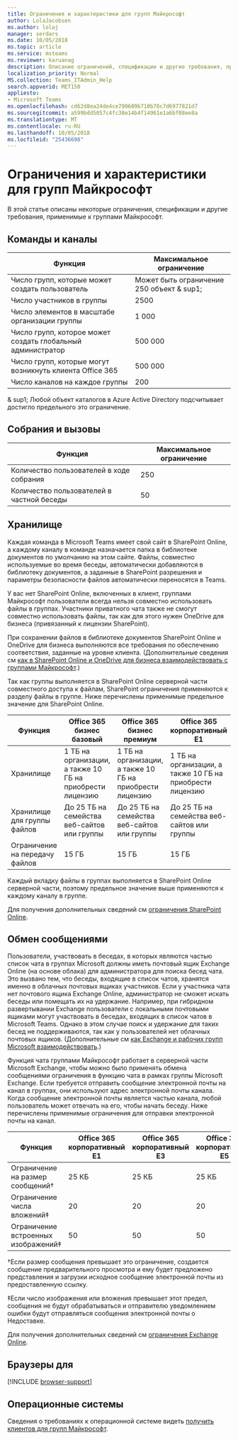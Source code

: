 ```yaml
---
title: Ограничения и характеристики для групп Майкрософт
author: LolaJacobsen
ms.author: lolaj
manager: serdars
ms.date: 10/05/2018
ms.topic: article
ms.service: msteams
ms.reviewer: karuanag
description: Описание ограничений, спецификации и другие требования, применимые к группами Майкрософт.
localization_priority: Normal
MS.collection: Teams_ITAdmin_Help
search.appverid: MET150
appliesto:
- Microsoft Teams
ms.openlocfilehash: cd62d8ea24de4ce790609b710b78c7d6977821d7
ms.sourcegitcommit: a599bdd5057c4fc38e14b4f14961e1a6bf08ee8a
ms.translationtype: MT
ms.contentlocale: ru-RU
ms.lasthandoff: 10/05/2018
ms.locfileid: "25436698"
---
```

<a name="limits-and-specifications-for-microsoft-teams"></a>Ограничения и характеристики для групп Майкрософт
=============================================

В этой статье описаны некоторые ограничения, спецификации и другие требования, применимые к группами Майкрософт. 

<a name="teams-and-channels"></a>Команды и каналы 
------------------

|Функция    | Максимальное ограничение |
|-----------|---------------|
|Число групп, которые может создать пользователь | Может быть ограничение 250 объект & sup1;         |
|Число участников в группы | 2500       |
|Число элементов в масштабе организации группы | 1 000       |
|Число групп, которое может создать глобальный администратор        | 500 000   |
|Число групп, которые могут возникнуть клиента Office 365    | 500 000     |
|Число каналов на каждое группы    | 200         |

& sup1; Любой объект каталогов в Azure Active Directory подсчитывает достигло предельного это ограничение.

<a name="meetings-and-calls"></a>Собрания и вызовы 
------------------

|Функция     | Максимальное ограничение |
|------------|---------------|
|Количество пользователей в ходе собрания  | 250    |
|Количество пользователей в частной беседы  | 50    |

<a name="storage"></a>Хранилище
-------

Каждая команда в Microsoft Teams имеет свой сайт в SharePoint Online, а каждому каналу в команде назначается папка в библиотеке документов по умолчанию на этом сайте. Файлы, совместно используемые во время беседы, автоматически добавляются в библиотеку документов, а заданные в SharePoint разрешения и параметры безопасности файлов автоматически переносятся в Teams.

У вас нет SharePoint Online, включенных в клиент, группами Майкрософт пользователи всегда нельзя совместно использовать файлы в группах. Участники приватного чата также не смогут совместно использовать файлы, так как для этого нужен OneDrive для бизнеса (привязанный к лицензии SharePoint).

При сохранении файлов в библиотеке документов SharePoint Online и OneDrive для бизнеса выполняются все требования по обеспечению соответствия, заданные на уровне клиента. (Дополнительные сведения см [как в SharePoint Online и OneDrive для бизнеса взаимодействовать с группами Майкрософт](sharepoint-onedrive-interact.md).)

Так как группы выполняется в SharePoint Online серверной части совместного доступа к файлам, SharePoint ограничения применяются к разделу файлы в группе. Ниже перечислены применимые предельное значение для SharePoint Online.

|Функция                 |Office 365 бизнес базовый  |Office 365 бизнес премиум   |Office 365 корпоративный E1  |Office 365 корпоративный E3  |Office 365 корпоративный E5  |Office 365 корпоративный F1  |
|------------------------|---------|---------|---------|---------|---------|---------|
|Хранилище                 |1 ТБ на организации, а также 10 ГБ на приобрести лицензию  |1 ТБ на организации, а также 10 ГБ на приобрести лицензию  |1 ТБ на организации, а также 10 ГБ на приобрести лицензию   |1 ТБ на организации, а также 10 ГБ на приобрести лицензию |1 ТБ на организации, а также 10 ГБ на приобрести лицензию  |1 ТБ на организации           |
|Хранилище для группы файлов |До 25 ТБ на семейства веб-сайтов или группы |До 25 ТБ на семейства веб-сайтов или группы |До 25 ТБ на семейства веб-сайтов или группы |До 25 ТБ на семейства веб-сайтов или группы |До 25 ТБ на семейства веб-сайтов или группы |До 25 ТБ на семейства веб-сайтов или группы |
|Ограничение на передачу файлов       |15 ГБ    |15 ГБ    |15 ГБ    |15 ГБ    |15 ГБ    |15 ГБ    |

Каждый вкладку файлы в группах выполняется в SharePoint Online серверной части, поэтому предельное значение выше применяются к каждому каналу в группе.

Для получения дополнительных сведений см [ограничения SharePoint Online](https://support.office.com/article/SharePoint-Online-limits-8f34ff47-b749-408b-abc0-b605e1f6d498).

<a name="messaging"></a>Обмен сообщениями
---------

Пользователи, участвовать в беседах, в которых являются частью список чата в группах Microsoft должны иметь почтовый ящик Exchange Online (на основе облака) для администратора для поиска бесед чата. Это вызвано тем, что беседы, входящие в список чатов, хранятся именно в облачных почтовых ящиках участников. Если у участника чата нет почтового ящика Exchange Online, администратор не сможет искать беседы или помещать их на удержание. Например, при гибридном развертывании Exchange пользователи с локальными почтовыми ящиками могут участвовать в беседах, входящих в список чатов в Microsoft Teams. Однако в этом случае поиск и удержание для таких бесед не поддерживаются, так как у пользователей нет облачных почтовых ящиков. (Дополнительные см [как Exchange и рабочих групп Microsoft взаимодействовать](exchange-teams-interact.md).)

Функция чата группами Майкрософт работает в серверной части Microsoft Exchange, чтобы можно было применять обмена сообщениями ограничения в функцию чата в рамках группы Microsoft Exchange. Если требуется отправить сообщение электронной почты на канал в группах, они используют адрес электронной почты канала. Когда сообщение электронной почты является частью канала, любой пользователь может отвечать на его, чтобы начать беседу. Ниже перечислены применимые ограничения для отправки электронной почты на канал. 

|Функция  |Office 365 корпоративный E1  |Office 365 корпоративный E3  |Office 365 корпоративный E5  |Office 365 корпоративный F1  |
|---------|---------|---------|---------|---------|
|Ограничение на размер сообщений&dagger;  |25 КБ   |25 КБ   |25 КБ   |25 КБ   |
|Ограничение числа вложений&Dagger;  |20     |20     |20     |20    |
|Ограничение встроенных изображений&Dagger; |50   |50   |50   |50   |

&dagger;Если размер сообщения превышает это ограничение, создается сообщение предварительного просмотра и ему будет предложено представления и загрузки исходное сообщение электронной почты из предоставленную ссылку.

&Dagger;Если число изображения или вложения превышает этот предел, сообщения не будут обрабатываться и отправителю уведомлением ошибки будут отправляться сообщения электронной почты о Недоставке.

Для получения дополнительных сведений см [ограничения Exchange Online](https://technet.microsoft.com/library/exchange-online-limits.aspx).

<a name="browsers"></a>Браузеры для  
--------

[!INCLUDE [browser-support](includes/browser-support.md)]

<a name="operating-systems"></a>Операционные системы
-----------------

Сведения о требованиях к операционной системе видеть [получить клиентов для групп Майкрософт](get-clients.md).


